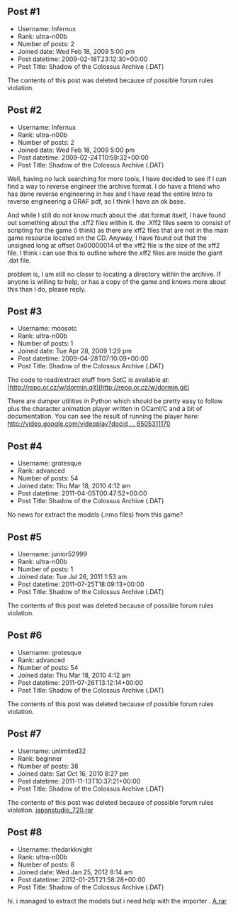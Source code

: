 ## Post #1
- Username: Infernux
- Rank: ultra-n00b
- Number of posts: 2
- Joined date: Wed Feb 18, 2009 5:00 pm
- Post datetime: 2009-02-18T23:12:30+00:00
- Post Title: Shadow of the Colossus Archive (.DAT)

The contents of this post was deleted because of possible forum rules violation.
## Post #2
- Username: Infernux
- Rank: ultra-n00b
- Number of posts: 2
- Joined date: Wed Feb 18, 2009 5:00 pm
- Post datetime: 2009-02-24T10:59:32+00:00
- Post Title: Shadow of the Colossus Archive (.DAT)

Well, having no luck searching for more tools, I have decided to see if I can find a way to reverse engineer the archive format.  I do have a friend who has done reverse engineering in hex and I have read the entire Intro to reverse engineering a GRAF pdf, so I think I have an ok base.

And while I still do not know much about the .dat format itself, I have found out something about the .xff2 files within it.  the .Xff2 files seem to consist of scripting for the game (i think) as there are xff2 files that are not in the main game resource located on the CD.  Anyway, I have found out that the unsigned long at offset 0x00000014 of the xff2 file is the size of the xff2 file.  I think i can use this to outline where the xff2 files are inside the giant .dat file.

problem is, I am still no closer to locating a directory within the archive.  If anyone is willing to help, or has a copy of the game and knows more about this than I do, please reply.
## Post #3
- Username: moosotc
- Rank: ultra-n00b
- Number of posts: 1
- Joined date: Tue Apr 28, 2009 1:29 pm
- Post datetime: 2009-04-28T07:10:09+00:00
- Post Title: Shadow of the Colossus Archive (.DAT)

The code to read/extract stuff from SotC is available at: [http://repo.or.cz/w/dormin.git](http://repo.or.cz/w/dormin.git)

There are dumper utilities in Python which should be pretty easy to follow plus the character animation player written in OCaml/C and a bit of documentation. You can see the result of running the player here: [http://video.google.com/videoplay?docid ... 6505311170](http://video.google.com/videoplay?docid=6489317706505311170)
## Post #4
- Username: grotesque
- Rank: advanced
- Number of posts: 54
- Joined date: Thu Mar 18, 2010 4:12 am
- Post datetime: 2011-04-05T00:47:52+00:00
- Post Title: Shadow of the Colossus Archive (.DAT)

No news for extract the models (.nmo files) from this game?
## Post #5
- Username: junior52999
- Rank: ultra-n00b
- Number of posts: 1
- Joined date: Tue Jul 26, 2011 1:53 am
- Post datetime: 2011-07-25T18:09:13+00:00
- Post Title: Shadow of the Colossus Archive (.DAT)

The contents of this post was deleted because of possible forum rules violation.
## Post #6
- Username: grotesque
- Rank: advanced
- Number of posts: 54
- Joined date: Thu Mar 18, 2010 4:12 am
- Post datetime: 2011-07-26T13:12:14+00:00
- Post Title: Shadow of the Colossus Archive (.DAT)

The contents of this post was deleted because of possible forum rules violation.
## Post #7
- Username: unlimited32
- Rank: beginner
- Number of posts: 38
- Joined date: Sat Oct 16, 2010 8:27 pm
- Post datetime: 2011-11-13T10:37:21+00:00
- Post Title: Shadow of the Colossus Archive (.DAT)

The contents of this post was deleted because of possible forum rules violation.
[japanstudio_720.rar](https://xentaxbackup.github.io/file/4838_japanstudio_720.rar)
## Post #8
- Username: thedarkknight
- Rank: ultra-n00b
- Number of posts: 8
- Joined date: Wed Jan 25, 2012 8:14 am
- Post datetime: 2012-01-25T21:58:28+00:00
- Post Title: Shadow of the Colossus Archive (.DAT)

hi, i managed to extract the models but i need help with the importer .
[A.rar](https://xentaxbackup.github.io/file/5015_A.rar)
